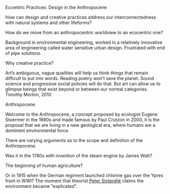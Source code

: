Eccentric Practices: Design in the Anthropocene

How can design and creative practices address our interconnectedness with natural systems and other lifeforms?

How do we move from an anthropocentric worldview to an ecocentric one?

Background in environmental engineering, worked in a relatively innovative area of engineering called water sensitive urban design. Frustrated with end of pipe solutions. 


Why creative practice?

Art’s ambiguous, vague qualities will help us think things that remain difficult to put into words. Reading poetry won’t save the planet. Sound science and progressive social policies will do that. But art can allow us to glimpse beings that exist beyond or between our normal categories.
Timothy Morton, 2010


Anthropocene

Welcome to the Anthropocene, a concept proposed by ecologist Eugene Stoermer in the 1980s and made famous by Paul Crutzon in 2000, it is the proposal that we are living in a new geological era, where humans are a dominent environmental force. 

There are varying arguments as to the scope and definition of the Anthropocene.

Was it in the 1780s with invention of the steam engine by James Watt?

The beginning of human agriculture?

Or in 1915 when the German regiment launched chlorine gas over the Ypres front in WWI? The moment that theorist [Peter Sloterdijk](https://mitpress.mit.edu/books/terror-air) claims the environment became "explicated".




